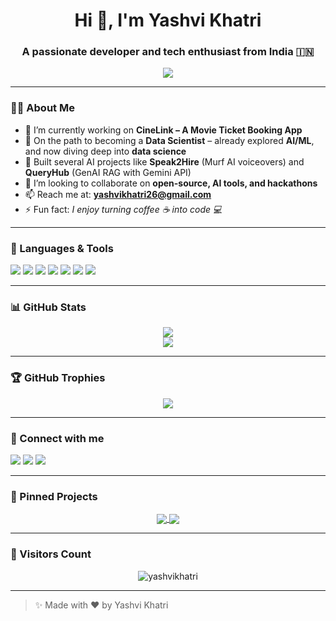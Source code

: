 <!-- Profile README Template by ChatGPT -->

<h1 align="center">Hi 👋, I'm Yashvi Khatri</h1>
<h3 align="center">A passionate developer and tech enthusiast from India 🇮🇳</h3>

<p align="center">
  <img src="https://readme-typing-svg.herokuapp.com/?lines=Full-stack+Developer;AI/ML+Developer;Tech+Explorer;Hackathon+Lover&center=true&width=440&height=45">
</p>

---

### 👩‍💻 About Me

- 🔭 I’m currently working on **CineLink – A Movie Ticket Booking App**
- 🌱 On the path to becoming a **Data Scientist** – already explored **AI/ML**, and now diving deep into **data science**
- 🤖 Built several AI projects like **Speak2Hire** (Murf AI voiceovers) and **QueryHub** (GenAI RAG with Gemini API)
- 👯 I’m looking to collaborate on **open-source, AI tools, and hackathons**
- 📫 Reach me at: **yashvikhatri26@gmail.com**
- ⚡ Fun fact: *I enjoy turning coffee ☕ into code 💻*

---

### 🚀 Languages & Tools

<p align="left">
  <img src="https://img.shields.io/badge/Python-FFD43B?style=for-the-badge&logo=python&logoColor=blue"/>
  <img src="https://img.shields.io/badge/Dart-0175C2?style=for-the-badge&logo=dart&logoColor=white"/>
  <img src="https://img.shields.io/badge/Flutter-02569B?style=for-the-badge&logo=flutter&logoColor=white"/>
  <img src="https://img.shields.io/badge/Java-ED8B00?style=for-the-badge&logo=java&logoColor=white"/>
  <img src="https://img.shields.io/badge/Next.js-black?style=for-the-badge&logo=next.js&logoColor=white"/>
  <img src="https://img.shields.io/badge/Firebase-FFCA28?style=for-the-badge&logo=firebase&logoColor=black"/>
  <img src="https://img.shields.io/badge/MongoDB-4EA94B?style=for-the-badge&logo=mongodb&logoColor=white"/>
</p>

---

### 📊 GitHub Stats

<p align="center">
  <img src="https://github-readme-stats.vercel.app/api?username=yashvikhatri&show_icons=true&theme=tokyonight&hide_title=true" />
  <br/>
  <img src="https://github-readme-streak-stats.herokuapp.com/?user=yashvikhatri&theme=tokyonight" />
</p>

---

### 🏆 GitHub Trophies

<p align="center">
  <img src="https://github-profile-trophy.vercel.app/?username=yashvikhatri&theme=monokai&no-frame=true&row=1&column=6" />
</p>

---

### 🔗 Connect with me

<p align="left">
  <a href="https://linkedin.com/in/yashvikhatri" target="_blank"><img src="https://img.shields.io/badge/LinkedIn-%230077B5.svg?&style=for-the-badge&logo=linkedin&logoColor=white"/></a>
  <a href="mailto:yashvikhatri.dev@gmail.com"><img src="https://img.shields.io/badge/Gmail-D14836?style=for-the-badge&logo=gmail&logoColor=white"/></a>
  <a href="https://instagram.com/your_instagram" target="_blank"><img src="https://img.shields.io/badge/Instagram-E4405F?style=for-the-badge&logo=instagram&logoColor=white"/></a>
</p>

---

### 📌 Pinned Projects

<p align="center">
  <a href="https://github.com/yashvikhatri/CineLink">
    <img align="center" src="https://github-readme-stats.vercel.app/api/pin/?username=yashvikhatri&repo=CineLink&theme=tokyonight" />
  </a>
  <a href="https://github.com/yashvikhatri/ClassBuddy">
    <img align="center" src="https://github-readme-stats.vercel.app/api/pin/?username=yashvikhatri&repo=ClassBuddy&theme=tokyonight" />
  </a>
</p>

---

### 🎉 Visitors Count

<p align="center">
  <img src="https://komarev.com/ghpvc/?username=yashvikhatri&label=Profile%20views&color=0e75b6&style=flat" alt="yashvikhatri" />
</p>

---

> ✨ Made with ❤️ by Yashvi Khatri
